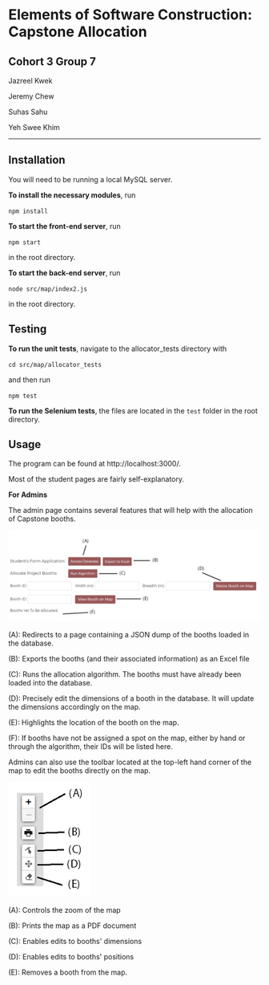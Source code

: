 # Elements of Software Construction: Capstone Allocation

## Cohort 3 Group 7

Jazreel Kwek

Jeremy Chew

Suhas Sahu

Yeh Swee Khim

-----

## Installation

You will need to be running a local MySQL server.

**To install the necessary modules**, run

`npm install`

**To start the front-end server**, run

`npm start` 

in the root directory.

**To start the back-end server**, run

`node src/map/index2.js`

in the root directory.

## Testing

**To run the unit tests**, navigate to the allocator_tests directory with

`cd src/map/allocator_tests`

and then run

`npm test`

**To run the Selenium tests**, the files are located in the `test` folder in the root directory.

## Usage

The program can be found at http://localhost:3000/.

Most of the student pages are fairly self-explanatory.

**For Admins**

The admin page contains several features that will help with the allocation of Capstone booths.

![image-20200426220115665](img/map2.png)

(A): Redirects to a page containing a JSON dump of the booths loaded in the database.

(B): Exports the booths (and their associated information) as an Excel file

(C): Runs the allocation algorithm. The booths must have already been loaded into the database.

(D): Precisely edit the dimensions of a booth in the database. It will update the dimensions accordingly on the map.

(E): Highlights the location of the booth on the map.

(F): If booths have not be assigned a spot on the map, either by hand or through the algorithm, their IDs will be listed here.

Admins can also use the toolbar located at the top-left hand corner of the map to edit the booths directly on the map.

![image-20200426215638657](img/map1.png)

(A): Controls the zoom of the map

(B): Prints the map as a PDF document

(C): Enables edits to booths' dimensions

(D): Enables edits to booths' positions

(E): Removes a booth from the map.